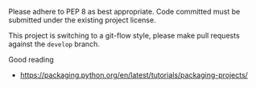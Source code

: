 Please adhere to PEP 8 as best appropriate.  Code committed must be
submitted under the existing project license.

This project is switching to a git-flow style, please make pull requests
against the `develop` branch.

Good reading
* https://packaging.python.org/en/latest/tutorials/packaging-projects/
